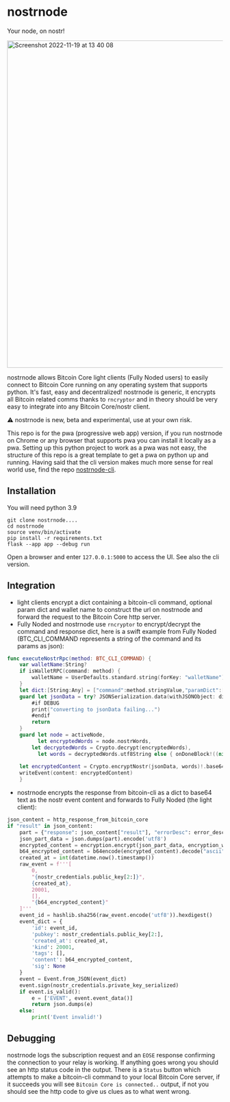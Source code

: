 # nostrnode
Your node, on nostr!

<img width="764" alt="Screenshot 2022-11-19 at 13 40 08" src="https://user-images.githubusercontent.com/30832395/202874073-0a50602d-f6cb-4738-b277-ca480205c0b9.png">

nostrnode allows Bitcoin Core light clients (Fully Noded users) to easily connect to Bitcoin Core running on any operating 
system that supports python. It's fast, easy and decentralized! nostrnode is generic, it encrypts all Bitcoin related comms 
thanks to `rncryptor` and in theory should be very easy to integrate into any Bitcoin Core/nostr client. 

⚠️ nostrnode is new, beta and experimental, use at your own risk.

This repo is for the pwa (progressive web app) version, if you run nostrnode on Chrome or any browser that supports pwa 
you can install it locally as a pwa. Setting up this python project to work as a pwa was not easy, the structure of this 
repo is a great template to get a pwa on python up and running. Having said that the cli version makes much more sense 
for real world use, find the repo [nostrnode-cli](https://github.com/Fonta1n3/nostrnode-cli).

## Installation
You will need python 3.9
```
git clone nostrnode....
cd nostrnode
source venv/bin/activate
pip install -r requirements.txt
flask --app app --debug run
```
Open a browser and enter `127.0.0.1:5000` to access the UI. See also the cli version.


## Integration

- light clients encrypt a dict containing a bitcoin-cli command, optional param dict and wallet name to construct the url 
  on nostrnode and forward the request to the Bitcoin Core http server.
- Fully Noded and nostrnode use `rncryptor` to encrypt/decrypt the command and response dict, here is a swift example 
  from Fully Noded (BTC_CLI_COMMAND represents a string of the command and its params as json):
```swift
func executeNostrRpc(method: BTC_CLI_COMMAND) {
    var walletName:String?
    if isWalletRPC(command: method) {
        walletName = UserDefaults.standard.string(forKey: "walletName")
    }
    let dict:[String:Any] = ["command":method.stringValue,"paramDict":["param":method.paramDict],"wallet":walletName ?? ""]
    guard let jsonData = try? JSONSerialization.data(withJSONObject: dict, options: .prettyPrinted) else {
        #if DEBUG
        print("converting to jsonData failing...")
        #endif
        return
    }
    guard let node = activeNode,
          let encryptedWords = node.nostrWords,
        let decryptedWords = Crypto.decrypt(encryptedWords),
          let words = decryptedWords.utf8String else { onDoneBlock!((nil, "Error encrypting content...")); return }
    
    let encryptedContent = Crypto.encryptNostr(jsonData, words)!.base64EncodedString()
    writeEvent(content: encryptedContent)
    }
```

- nostrnode encrypts the response from bitcoin-cli as a dict to base64 text as the nostr event content and forwards to 
  Fully Noded (the light client):
```python
json_content = http_response_from_bitcoin_core
if "result" in json_content:
    part = {"response": json_content["result"], "errorDesc": error_desc}
    json_part_data = json.dumps(part).encode('utf8')
    encrypted_content = encryption.encrypt(json_part_data, encryption_words)
    b64_encrypted_content = b64encode(encrypted_content).decode("ascii")
    created_at = int(datetime.now().timestamp())
    raw_event = f'''[
        0,
        "{nostr_credentials.public_key[2:]}",
        {created_at},
        20001,
        [],
        "{b64_encrypted_content}"
    ]'''
    event_id = hashlib.sha256(raw_event.encode('utf8')).hexdigest()
    event_dict = {
        'id': event_id,
        'pubkey': nostr_credentials.public_key[2:],
        'created_at': created_at,
        'kind': 20001,
        'tags': [],
        'content': b64_encrypted_content,
        'sig': None
    }
    event = Event.from_JSON(event_dict)
    event.sign(nostr_credentials.private_key_serialized)
    if event.is_valid():
        e = ['EVENT', event.event_data()]
        return json.dumps(e)
    else:
        print('Event invalid!')
```

## Debugging
nostrnode logs the subscription request and an `EOSE` response confirming the connection to your relay is working. If 
anything goes wrong you should see an http status code in the output. There is a `Status` button which attempts to make 
a bitcoin-cli command to your local Bitcoin Core server, if it succeeds you will see `Bitcoin Core is connected..` 
output, if not you should see the http code to give us clues as to what went wrong. 


